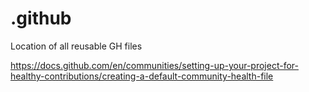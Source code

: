 # .github
Location of all reusable GH files

https://docs.github.com/en/communities/setting-up-your-project-for-healthy-contributions/creating-a-default-community-health-file
